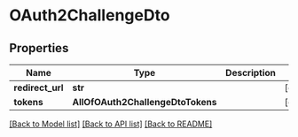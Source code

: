 # OAuth2ChallengeDto

## Properties
Name | Type | Description | Notes
------------ | ------------- | ------------- | -------------
**redirect_url** | **str** |  | [optional] 
**tokens** | **AllOfOAuth2ChallengeDtoTokens** |  | [optional] 

[[Back to Model list]](../README.md#documentation-for-models) [[Back to API list]](../README.md#documentation-for-api-endpoints) [[Back to README]](../README.md)

